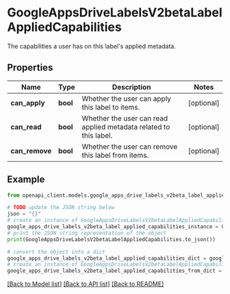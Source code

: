 # GoogleAppsDriveLabelsV2betaLabelAppliedCapabilities

The capabilities a user has on this label's applied metadata.

## Properties

Name | Type | Description | Notes
------------ | ------------- | ------------- | -------------
**can_apply** | **bool** | Whether the user can apply this label to items. | [optional] 
**can_read** | **bool** | Whether the user can read applied metadata related to this label. | [optional] 
**can_remove** | **bool** | Whether the user can remove this label from items. | [optional] 

## Example

```python
from openapi_client.models.google_apps_drive_labels_v2beta_label_applied_capabilities import GoogleAppsDriveLabelsV2betaLabelAppliedCapabilities

# TODO update the JSON string below
json = "{}"
# create an instance of GoogleAppsDriveLabelsV2betaLabelAppliedCapabilities from a JSON string
google_apps_drive_labels_v2beta_label_applied_capabilities_instance = GoogleAppsDriveLabelsV2betaLabelAppliedCapabilities.from_json(json)
# print the JSON string representation of the object
print(GoogleAppsDriveLabelsV2betaLabelAppliedCapabilities.to_json())

# convert the object into a dict
google_apps_drive_labels_v2beta_label_applied_capabilities_dict = google_apps_drive_labels_v2beta_label_applied_capabilities_instance.to_dict()
# create an instance of GoogleAppsDriveLabelsV2betaLabelAppliedCapabilities from a dict
google_apps_drive_labels_v2beta_label_applied_capabilities_from_dict = GoogleAppsDriveLabelsV2betaLabelAppliedCapabilities.from_dict(google_apps_drive_labels_v2beta_label_applied_capabilities_dict)
```
[[Back to Model list]](../README.md#documentation-for-models) [[Back to API list]](../README.md#documentation-for-api-endpoints) [[Back to README]](../README.md)


